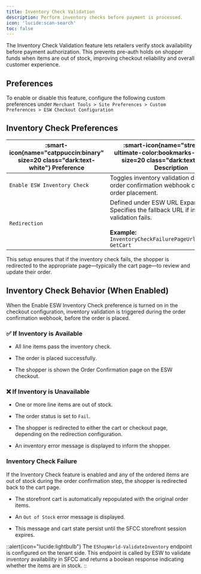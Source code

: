 ```yaml
---
title: Inventory Check Validation
description: Perform inventory checks before payment is processed.
icon: 'lucide:scan-search'
toc: false
---
```


The Inventory Check Validation feature lets retailers verify stock availability before payment authorization. This prevents pre-auth holds on shopper funds when items are out of stock, improving checkout reliability and overall customer experience.

## Preferences

To enable or disable this feature, configure the following custom preferences under `Merchant Tools > Site Preferences > Custom Preferences > ESW Checkout Configuration`

## Inventory Check Preferences

| :smart-icon{name="catppuccin:binary" size=20 class="dark:text-white"} **Preference** | :smart-icon{name="streamline-ultimate-color:bookmarks-document" size=20 class="dark:text-white"} **Description** |
|---|---|
| `Enable ESW Inventory Check` | Toggles inventory validation during the order confirmation webhook call, prior to order placement. |
| `Redirection` | Defined under ESW URL Expansion Pairs. Specifies the fallback URL if inventory validation fails. <br><br>**Example:** `InventoryCheckFailurePageUrl\|EShopWorld-GetCart` |


This setup ensures that if the inventory check fails, the shopper is redirected to the appropriate page—typically the cart page—to review and update their order.

## Inventory Check Behavior (When Enabled)

When the Enable ESW Inventory Check preference is turned on in the checkout configuration, inventory validation is triggered during the order confirmation webhook, before the order is placed.

### ✅ If Inventory is Available

- All line items pass the inventory check.

- The order is placed successfully.

- The shopper is shown the Order Confirmation page on the ESW checkout.

### ❌ If Inventory is Unavailable

- One or more line items are out of stock.

- The order status is set to `Fail`.

- The shopper is redirected to either the cart or checkout page, depending on the redirection configuration.

- An inventory error message is displayed to inform the shopper.

### Inventory Check Failure

If the Inventory Check feature is enabled and any of the ordered items are out of stock during the order confirmation step, the shopper is redirected back to the cart page.

- The storefront cart is automatically repopulated with the original order items.

- An `Out of Stock` error message is displayed.

- This message and cart state persist until the SFCC storefront session expires.

::alert{icon="lucide:lightbulb"}
  The `EShopWorld-ValidateInventory` endpoint is configured on the tenant side. This endpoint is called by ESW to validate inventory availability in SFCC and returns a boolean response indicating whether the items are in stock.
::